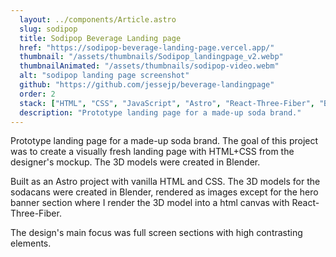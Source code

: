 ```yaml
---
  layout: ../components/Article.astro
  slug: sodipop
  title: Sodipop Beverage Landing page
  href: "https://sodipop-beverage-landing-page.vercel.app/"
  thumbnail: "/assets/thumbnails/Sodipop_landingpage_v2.webp"
  thumbnailAnimated: "/assets/thumbnails/sodipop-video.webm"
  alt: "sodipop landing page screenshot"
  github: "https://github.com/jessejp/beverage-landingpage"
  order: 2
  stack: ["HTML", "CSS", "JavaScript", "Astro", "React-Three-Fiber", "Blender"]
  description: "Prototype landing page for a made-up soda brand."
---
```

Prototype landing page for a made-up soda brand. The goal of this project was to create a visually fresh landing page with HTML+CSS from the designer's mockup. The 3D models were created in Blender.

Built as an Astro project with vanilla HTML and CSS. The 3D models for the sodacans were created in Blender, rendered as images except for the hero banner section where I render the 3D model into a html canvas with React-Three-Fiber.

The design's main focus was full screen sections with high contrasting elements.
